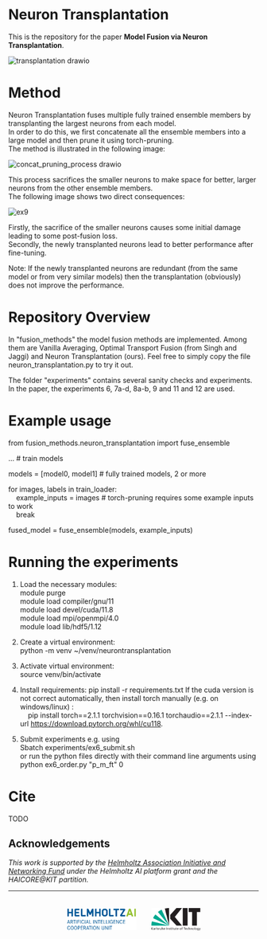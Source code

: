 # Neuron Transplantation
This is the repository for the paper **Model Fusion via Neuron Transplantation**.  

![transplantation drawio](https://github.com/masterbaer/ensemble-fusion/assets/56799329/034ecee8-a311-4360-a8b8-371f0d6be449)


# Method  

Neuron Transplantation fuses multiple fully trained ensemble members by transplanting the largest neurons from each model.  
In order to do this, we first concatenate all the ensemble members into a large model and then prune it using torch-pruning.  
The method is illustrated in the following image:  

![concat_pruning_process drawio](https://github.com/masterbaer/ensemble-fusion/assets/56799329/0145e78c-de51-4730-ba3a-bc5f4f991ed7)

This process sacrifices the smaller neurons to make space for better, larger neurons from the other ensemble members.  
The following image shows two direct consequences:  

![ex9](https://github.com/masterbaer/ensemble-fusion/assets/56799329/8c134400-68b8-402b-b553-14d6b082e6e5)  

Firstly, the sacrifice of the smaller neurons causes some initial damage leading to some post-fusion loss.  
Secondly, the newly transplanted neurons lead to better performance after fine-tuning.  

Note: If the newly transplanted neurons are redundant (from the same model or from very similar models) then the transplantation (obviously) does not improve the 
performance.

# Repository Overview 
In "fusion_methods" the model fusion methods are implemented. Among them are Vanilla Averaging, Optimal Transport Fusion (from Singh and Jaggi) and Neuron Transplantation (ours).
Feel free to simply copy the file neuron_transplantation.py to try it out.  

The folder "experiments" contains several sanity checks and experiments.  
In the paper, the experiments 6, 7a-d, 8a-b, 9 and 11 and 12 are used.   

# Example usage

from fusion_methods.neuron_transplantation import fuse_ensemble  

... # train models  

models = [model0, model1] # fully trained models, 2 or more  

for images, labels in train_loader:  
  &nbsp;&nbsp;&nbsp;&nbsp;example_inputs = images # torch-pruning requires some example inputs to work  
  &nbsp;&nbsp;&nbsp;&nbsp;break  
  
fused_model = fuse_ensemble(models, example_inputs)  




# Running the experiments
1) Load the necessary modules:   
module purge  
module load compiler/gnu/11  
module load devel/cuda/11.8    
module load mpi/openmpi/4.0  
module load lib/hdf5/1.12  

2) Create a virtual environment:  
python -m venv ~/venv/neurontransplantation

3) Activate virtual environment:  
source venv/bin/activate

4) Install requirements:
pip install -r requirements.txt
If the cuda version is not correct automatically, then install torch manually (e.g. on windows/linux) :  
&nbsp;&nbsp;&nbsp; pip install torch==2.1.1 torchvision==0.16.1 torchaudio==2.1.1 --index-url https://download.pytorch.org/whl/cu118.  

5) Submit experiments e.g. using  
Sbatch experiments/ex6_submit.sh  
or run the python files directly with their command line arguments using  
python ex6_order.py "p_m_ft" 0

# Cite
TODO

## Acknowledgements

*This work is supported by the [Helmholtz Association Initiative and
Networking Fund](https://www.helmholtz.de/en/about_us/the_association/initiating_and_networking/)
under the Helmholtz AI platform grant and the HAICORE@KIT partition.*

---

<div align="center">
    <a href="https://www.helmholtz.ai/"><img src="logos/helmholtzai_logo.jpg" height="45px" hspace="3%" vspace="20px"></a><a href="http://www.kit.edu/english/index.php"><img src="logos/kit_logo.svg" height="45px" hspace="3%" vspace="20px"></a><a 
</div>
